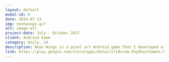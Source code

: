```yaml
---
layout: default
modal-id: 6
date: 2014-07-13
img: neonwings.gif
alt: image-alt
project-date: July - October 2017
client: Android Game
category: Unity, C#
description: Neon Wings is a pixel art Android game that I developed with Daniel Bluchu in my free time during my final year of university. I did the programming and music and Daniel Bluchu did the art. You play as a pilot who is on the run from war and you must survive as long as possible by dodging enemies and collecting power-ups. However, to add to the difficulty, the background constantly changes colour, hiding and revealing different enemies.
link: https://play.google.com/store/apps/details?id=com.ShyGhostGames.NeonWings
---
```

